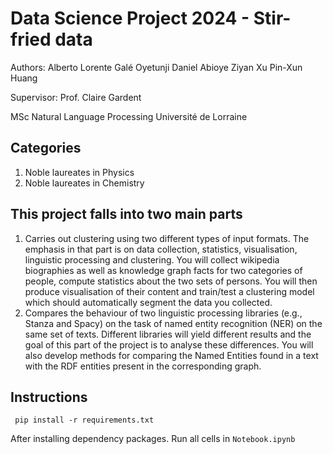 # Data Science Project 2024 - Stir-fried data

Authors:
Alberto Lorente Galé
Oyetunji Daniel Abioye
Ziyan Xu
Pin-Xun Huang

Supervisor:
Prof. Claire Gardent

MSc Natural Language Processing
Université de Lorraine

## Categories

1. Noble laureates in Physics
2. Noble laureates in Chemistry

## This project falls into two main parts

1. Carries out clustering using two different types of input formats. The emphasis in that part is on data collection, statistics, visualisation, linguistic processing and clustering. You will collect wikipedia biographies as well as knowledge graph facts for two categories of people, compute statistics about the two sets
of persons. You will then produce visualisation of their content and train/test a clustering model which should automatically segment the data you collected.
2. Compares the behaviour of two linguistic processing libraries (e.g., Stanza and Spacy) on the task of named entity recognition (NER) on the same set of texts. Different libraries will yield different results and the goal of this part of the project is to analyse these differences. You will also develop methods for comparing the Named Entities found in a text with the RDF entities present in the corresponding graph.

## Instructions

```shell
 pip install -r requirements.txt
```

After installing dependency packages. Run all cells in `Notebook.ipynb`
